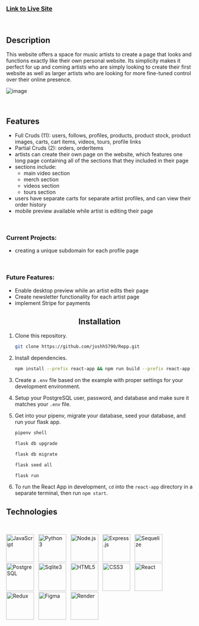 <br>

### [Link to Live Site](https://reppofficial.com)

<br>

## Description

This website offers a space for music artists to create a page that looks and functions exactly like their own personal website. Its simplicity makes it perfect for up and coming artists who are simply looking to create their first website as well as larger artists who are looking for more fine-tuned control over their online presence.

![image](https://github.com/joshh5790/Repp/assets/61249382/37e97659-1804-4718-b98d-79dfbb76ad54)


<br>

## Features

* Full Cruds (11): users, follows, profiles, products, product stock, product images, carts, cart items, videos, tours, profile links
* Partial Cruds (2): orders, orderItems
* artists can create their own page on the website, which features one long page containing all of the sections that they included in their page
* sections include:
  * main video section
  * merch section
  * videos section
  * tours section
* users have separate carts for separate artist profiles, and can view their order history
* mobile preview available while artist is editing their page

<br>

### Current Projects:

* creating a unique subdomain for each profile page

<br>

### Future Features:

* Enable desktop preview while an artist edits their page
* Create newsletter functionality for each artist page
* implement Stripe for payments

<div align="center">

## Installation

</div>

1. Clone this repository.

   ```bash
   git clone https://github.com/joshh5790/Repp.git
   ```

2. Install dependencies.

      ```bash
      npm install --prefix react-app && npm run build --prefix react-app && pip install -r requirements.txt && pip install psycopg2
      ```

3. Create a `.env` file based on the example with proper settings for your
   development environment.

4. Setup your PostgreSQL user, password, and database and make sure it matches your `.env` file.

5. Get into your pipenv, migrate your database, seed your database, and run your flask app.

   ```bash
   pipenv shell
   ```

   ```bash
   flask db upgrade
   ```

   ```bash
   flask db migrate
   ```

   ```bash
   flask seed all
   ```

   ```bash
   flask run
   ```

6. To run the React App in development, `cd` into the `react-app` directory in a separate terminal, then run `npm start`.


## Technologies

<br>
<p float="left">
  <img src="https://cdn.jsdelivr.net/gh/devicons/devicon/icons/javascript/javascript-original.svg" style="width:75px;" title="JavaScript"/>
  &nbsp;
  <img src="https://cdn.jsdelivr.net/gh/devicons/devicon/icons/python/python-original.svg" style="width:75px;" title="Python3"/>
  &nbsp;
  <img src="https://cdn.jsdelivr.net/gh/devicons/devicon/icons/nodejs/nodejs-original.svg" style="width:75px;" title="Node.js"/>
  &nbsp;
  <img src="https://res.cloudinary.com/dn8rdavoi/image/upload/v1702109030/icons%20for%20github/express2_orhv2h.jpg" style="width:75px;" title="Express.js"/>
  &nbsp;
  <img src="https://cdn.jsdelivr.net/gh/devicons/devicon/icons/sequelize/sequelize-original.svg" style="width:75px;" title="Sequelize"/>
  &nbsp;
  <img src="https://cdn.jsdelivr.net/gh/devicons/devicon/icons/postgresql/postgresql-original.svg" style="width:75px;" title="PostgreSQL"/>
  &nbsp;
  <img src="https://cdn.jsdelivr.net/gh/devicons/devicon/icons/sqlite/sqlite-original.svg" style="width:75px;" title="Sqlite3"/>
  &nbsp;
  <img src="https://cdn.jsdelivr.net/gh/devicons/devicon/icons/html5/html5-plain-wordmark.svg" style="width:75px;" title="HTML5"/>
  &nbsp;
  <img src="https://cdn.jsdelivr.net/gh/devicons/devicon/icons/css3/css3-plain-wordmark.svg" style="width:75px;" title="CSS3"/>
  &nbsp;
  <img src="https://cdn.jsdelivr.net/gh/devicons/devicon/icons/react/react-original.svg" style="width:75px;" title="React"/>
  &nbsp;
  <img src="https://cdn.jsdelivr.net/gh/devicons/devicon/icons/redux/redux-original.svg" style="width:75px;" title="Redux"/>
  &nbsp;
  <img src="https://cdn.jsdelivr.net/gh/devicons/devicon/icons/figma/figma-original.svg" style="width:75px;" title="Figma"/>
  &nbsp;
  <img src="https://res.cloudinary.com/dn8rdavoi/image/upload/v1702105824/icons%20for%20github/render-icon2_g4zrja.png" style="width:75px;" title="Render" />
  &nbsp;
</p>

<br>
